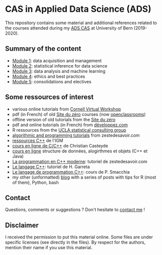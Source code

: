# CAS in Applied Data Science (ADS)

This repository contains some material and additional references related to the courses attended during my [ADS CAS](https://www.math.unibe.ch/continuing_education/cas_applied_data_science/index_eng.html) at University of Bern (2019-2020).

## Summary of the content
- [Module 1](module1/module1_index.md): data acquisition and management
- [Module 2](module2/module2_index.md): statistical inference for data science
- [Module 3](module3/module3_index.md): data analysis and machine learning
- [Module 4](module4/module4_index.md): ethics and best practices
- [Module 5](module5/module5_index.md): consolidations and electives

## Some ressources of interest
- various online tutorials from [Cornell Virtual Workshop](https://cvw.cac.cornell.edu/topics)
- pdf (in French) of old [Site du zéro](https://openclassrooms.com/fr/old-courses-pdf) courses  (now [openclassrooms](https://openclassrooms.com))
- offline version of old tutorials from the [Site du zéro](http://sdz.tdct.org)
- pdf and online tutorials (in French) from [développez.com](https://general.developpez.com/cours/)
- R ressources from the [UCLA statistical consulting group](https://stats.idre.ucla.edu/r/)
- [algorithmic and programming tutorials](https://zestedesavoir.com/bibliotheque/?subcategory=programmation-et-algorithmique) from zestedesavoir.com
- [ressources C++](http://www-igm.univ-mlv.fr/~dr/C_CPP_index.html) de l'IGM 
- [cours en ligne de C/C++](http://casteyde.christian.free.fr/cpp/cours/online/book1.html) de Christian Casteyde
- [cours en ligne](https://emse.fr/~boissier/enseignement/c/LATEX-WWW/SEMESTER-II/COURS-CPP/) structure de données, alogirthmes et objets (C++ et Java) 
- [La programmation en C++ moderne](cpp/la-programmation-en-c-moderne.pdf): tutoriel de zestedesavoir.com
- [Le langage C++](cpp/polyCpp_garreta): tutoriel de H. Garreta
- [Le langage de programmation C++](cpp/CPP_Cours_smacchia): cours de P. Smacchia
- my other (unformatted) [blog](https://mzuer.github.io/blog/) with a series of posts with tips for R (most of them), Python, bash

## Contact
Questions, comments or suggestions ? Don't hesitate to [contact me](mailto:zufferey.marie@bluewin.ch) !


## Disclaimer
I received the permission to put this material online. Some files are under specific licenses (see directly in the files). By respect for the authors, mention their name if you use this material.

<!--
## Off-topic advertising
Last but most importantly, support the [GRAAL](http://graal-defenseanimale.org) !
-->


<!-- ```markdown
- Module 1: data acquisition and management
- Module 2: statistical inference for data science
- Module 3: data analysis and machine learning
- Module 4: ethics and best practices
- Module 5: consolidations and electives

### [Module 1](module1/module1_index.md)

Markdown is a lightweight and easy-to-use syntax for styling your writing. It includes conventions for

### [Module 2](module2/module2_index.md)

### [Module 3](module3/module3_index.md)

### [Module 4](module4/module4_index.md)

### [Module 5](module5/module5_index.md)
- Python for programmers
- Data science with Python and Pandas
- Statistics with Python 
- Scalable analytics with Python (DASK)
- Image processing with Python
- Machine Learning with Python 
- Machine learning with Dataiku 
- Introduction to MATLAB 
- Deep learning: a practical approach in MATLAB 
- Advanced HPC topics 
- Working with containers 


Syntax highlighted code block

# Header 1
## Header 2
### Header 3

- Bulleted
- List

1. Numbered
2. List

**Bold** and _Italic_ and `Code` text

[Link](url) and ![Image](src)
```

For more details see [GitHub Flavored Markdown](https://guides.github.com/features/mastering-markdown/).

### Jekyll Themes

Your Pages site will use the layout and styles from the Jekyll theme you have selected in your [repository settings](https://github.com/mariezufferey/CAS_ADS/settings). The name of this theme is saved in the Jekyll `_config.yml` configuration file.


-->
